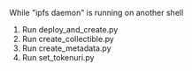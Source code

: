 While "ipfs daemon" is running on another shell

1. Run deploy_and_create.py
2. Run create_collectible.py
3. Run create_metadata.py
4. Run set_tokenuri.py